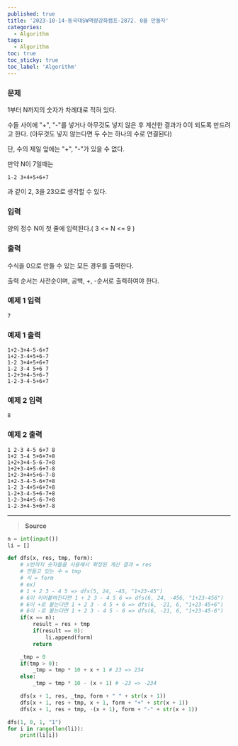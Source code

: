 ```yaml
---
published: true
title: '2023-10-14-동국대SW역량강화캠프-2872. 0을 만들자'
categories:
  - Algorithm
tags:
  - Algorithm
toc: true
toc_sticky: true
toc_label: 'Algorithm'
---
```


### **문제**

1부터 N까지의 숫자가 차례대로 적혀 있다.

수들 사이에 "+", "-"를 넣거나 아무것도 넣지 않은 후 계산한 결과가 0이 되도록 만드려고 한다. (아무것도 넣지 않는다면 두 수는 하나의 수로 연결된다)

단, 수의 제일 앞에는 "+", "-"가 있을 수 없다.

만약 N이 7일때는

```
1-2 3+4+5+6+7
```

과 같이 2, 3을 23으로 생각할 수 있다.

### **입력**

양의 정수 N이 첫 줄에 입력된다.( 3 <= N <= 9 )

### **출력**

수식을 0으로 만들 수 있는 모든 경우를 출력한다.

출력 순서는 사전순이며, 공백, +, -순서로 출력하여야 한다.

### **예제 1 입력**

```
7
```

### **예제 1 출력**

```
1+2-3+4-5-6+7
1+2-3-4+5+6-7
1-2 3+4+5+6+7
1-2 3-4 5+6 7
1-2+3+4-5+6-7
1-2-3-4-5+6+7
```

### **예제 2 입력**

```
8
```

### **예제 2 출력**

```
1 2-3 4-5 6+7 8
1+2 3-4 5+6+7+8
1+2+3+4-5-6-7+8
1+2+3-4+5-6+7-8
1+2-3+4+5+6-7-8
1+2-3-4-5-6+7+8
1-2 3-4+5+6+7+8
1-2+3-4-5+6-7+8
1-2-3+4+5-6-7+8
1-2-3+4-5+6+7-8
```

---

> **Source**

```python
n = int(input())
li = []

def dfs(x, res, tmp, form):
	# x번까지 숫자들을 사용해서 확정된 계산 결과 = res
	# 만들고 있는 수 = tmp
	# 식 = form
	# ex)
	# 1 + 2 3 - 4 5 => dfs(5, 24, -45, "1+23-45")
	# 6이 이어붙여진다면 1 + 2 3 - 4 5 6 => dfs(6, 24, -456, "1+23-456")
	# 6이 +로 붙는다면 1 + 2 3 - 4 5 + 6 => dfs(6, -21, 6, "1+23-45+6")
	# 6이 -로 붙는다면 1 + 2 3 - 4 5 - 6 => dfs(6, -21, 6, "1+23-45-6")
	if(x == n):
		result = res + tmp
		if(result == 0):
			li.append(form)
		return

	_tmp = 0
	if(tmp > 0):
		_tmp = tmp * 10 + x + 1 # 23 => 234
	else:
		_tmp = tmp * 10 - (x + 1) # -23 => -234

	dfs(x + 1, res, _tmp, form + " " + str(x + 1))
	dfs(x + 1, res + tmp, x + 1, form + "+" + str(x + 1))
	dfs(x + 1, res + tmp, -(x + 1), form + "-" + str(x + 1))

dfs(1, 0, 1, "1")
for i in range(len(li)):
	print(li[i])
```
